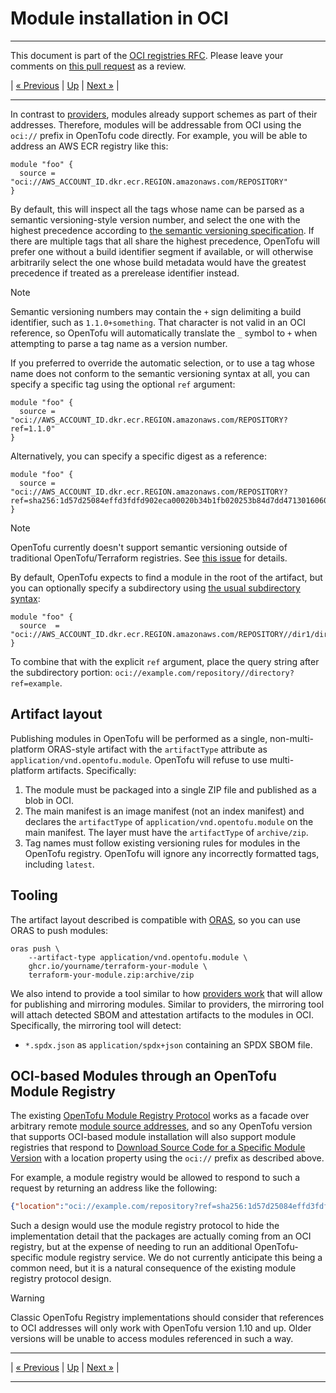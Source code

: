 
# Module installation in OCI

---

This document is part of the [OCI registries RFC](../20241206-oci-registries.md). Please leave your comments on [this pull request](https://github.com/opentofu/opentofu/pull/2163) as a review.

| [« Previous](5-providers.md) | [Up](../20241206-oci-registries.md) | [Next »](7-authentication.md) |

---

In contrast to [providers](5-providers.md), modules already support schemes as part of their addresses. Therefore, modules will be addressable from OCI using the `oci://` prefix in OpenTofu code directly. For example, you will be able to address an AWS ECR registry like this:

```hcl
module "foo" {
  source = "oci://AWS_ACCOUNT_ID.dkr.ecr.REGION.amazonaws.com/REPOSITORY"
}
```

By default, this will inspect all the tags whose name can be parsed as a semantic versioning-style version number, and select the one with the highest precedence according to [the semantic versioning specification](https://semver.org/). If there are multiple tags that all share the highest precedence, OpenTofu will prefer one without a build identifier segment if available, or will otherwise arbitrarily select the one whose build metadata would have the greatest precedence if treated as a prerelease identifier instead.

> [!NOTE]
> Semantic versioning numbers may contain the `+` sign delimiting a build identifier, such as `1.1.0+something`. That character is not valid in an OCI reference, so OpenTofu will automatically translate the `_` symbol to `+` when attempting to parse a tag name as a version number.

If you preferred to override the automatic selection, or to use a tag whose name does not conform to the semantic versioning syntax at all, you can specify a specific tag using the optional `ref` argument:

```hcl
module "foo" {
  source = "oci://AWS_ACCOUNT_ID.dkr.ecr.REGION.amazonaws.com/REPOSITORY?ref=1.1.0"
}
```

Alternatively, you can specify a specific digest as a reference:

```hcl
module "foo" {
  source = "oci://AWS_ACCOUNT_ID.dkr.ecr.REGION.amazonaws.com/REPOSITORY?ref=sha256:1d57d25084effd3fdfd902eca00020b34b1fb020253b84d7dd471301606015ac"
}
```

> [!NOTE]
> OpenTofu currently doesn't support semantic versioning outside of traditional OpenTofu/Terraform registries. See [this issue](https://github.com/opentofu/opentofu/issues/2495) for details.

By default, OpenTofu expects to find a module in the root of the artifact, but you can optionally specify a subdirectory using [the usual subdirectory syntax](https://opentofu.org/docs/language/modules/sources/#modules-in-package-sub-directories):

```hcl
module "foo" {
  source  = "oci://AWS_ACCOUNT_ID.dkr.ecr.REGION.amazonaws.com/REPOSITORY//dir1/dir2"
}
```

To combine that with the explicit `ref` argument, place the query string after the subdirectory portion: `oci://example.com/repository//directory?ref=example`.

## Artifact layout

Publishing modules in OpenTofu will be performed as a single, non-multi-platform ORAS-style artifact with the `artifactType` attribute as `application/vnd.opentofu.module`. OpenTofu will refuse to use multi-platform artifacts. Specifically:

1. The module must be packaged into a single ZIP file and published as a blob in OCI.
2. The main manifest is an image manifest (not an index manifest) and declares the `artifactType` of `application/vnd.opentofu.module` on the main manifest. The layer must have the `artifactType` of `archive/zip`.
3. Tag names must follow existing versioning rules for modules in the OpenTofu registry. OpenTofu will ignore any incorrectly formatted tags, including `latest`.

## Tooling

The artifact layout described is compatible with [ORAS](https://oras.land/), so you can use ORAS to push modules:

```
oras push \
    --artifact-type application/vnd.opentofu.module \
    ghcr.io/yourname/terraform-your-module \
    terraform-your-module.zip:archive/zip
```

We also intend to provide a tool similar to how [providers work](5-providers.md) that will allow for publishing and mirroring modules. Similar to providers, the mirroring tool will attach detected SBOM and attestation artifacts to the modules in OCI. Specifically, the mirroring tool will detect:

- `*.spdx.json` as `application/spdx+json` containing an SPDX SBOM file.

## OCI-based Modules through an OpenTofu Module Registry

The existing [OpenTofu Module Registry Protocol](https://opentofu.org/docs/internals/module-registry-protocol/) works as a facade over arbitrary remote [module source addresses](https://opentofu.org/docs/language/modules/sources/), and so any OpenTofu version that supports OCI-based module installation will also support module registries that respond to [Download Source Code for a Specific Module Version](https://opentofu.org/docs/internals/module-registry-protocol/#download-source-code-for-a-specific-module-version) with a location property using the `oci://` prefix as described above.

For example, a module registry would be allowed to respond to such a request by returning an address like the following:

```json
{"location":"oci://example.com/repository?ref=sha256:1d57d25084effd3fdfd902eca00020b34b1fb020253b84d7dd471301606015ac"}
```

Such a design would use the module registry protocol to hide the implementation detail that the packages are actually coming from an OCI registry, but at the expense of needing to run an additional OpenTofu-specific module registry service. We do not currently anticipate this being a common need, but it is a natural consequence of the existing module registry protocol design.

> [!WARNING]
> Classic OpenTofu Registry implementations should consider that references to OCI addresses will only work with OpenTofu version 1.10 and up. Older versions will be unable to access modules referenced in such a way.

---

| [« Previous](5-providers.md) | [Up](../20241206-oci-registries.md) | [Next »](7-authentication.md) |

---
